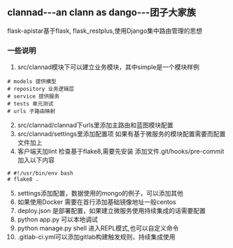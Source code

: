 ## clannad---an clann as dango---团子大家族

flask-apistar基于flask, flask_restplus,使用Django集中路由管理的思想

### 一些说明
1. src/clannad模块下可以建立业务模块，其中simple是一个模块样例
```
# models 提供模型
# repository 业务逻辑层
# service 提供服务
# tests 单元测试
# urls 子路由映射
```
2. src/clannad/clannad下urls里添加主路由和蓝图模块配置
3. src/clannad/settings里添加配置项 如果有基于微服务的模块配置需要而配置文件加上
4. 客户端天加lint 检查基于flake8,需要先安装 添加文件.git/hooks/pre-commit 加入以下内容
```
# #!/usr/bin/env bash
# flake8 .
```
5. settings添加配置，数据使用的mongo的例子，可以添加其他
6. 如果使用Docker 需要在首行添加基础镜像地址一般centos
7. deploy.json 是部署配置，如果建立微服务使用持续集成的话需要配置
8. python app.py 可以本地调试
9. python manage.py shell 进入REPL模式,也可以自定义命令
10. .gitlab-ci.yml可以添加gitlab构建触发规则，持续集成使用